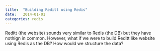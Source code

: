 ```yaml
---
title:  "Building Reditt using Redis"
date: 	2014-01-01
categories: redis
---
```


Reditt (the website) sounds very similar to Redis (the DB) but they have nothign in common.  However, what if we were to build Reditt like website using Redis as the DB?  How would we structure the data?  

